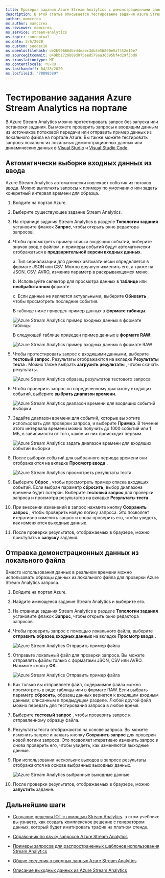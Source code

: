 ```yaml
---
title: Проверка задания Azure Stream Analytics с демонстрационными данными
description: В этой статье описывается тестирование задания Azure Stream Analytics, примера входных данных и отправка демонстрационных данных на портале Azure.
author: mamccrea
ms.author: mamccrea
ms.reviewer: mamccrea
ms.service: stream-analytics
ms.topic: conceptual
ms.date: 3/6/2020
ms.custom: seodec18
ms.openlocfilehash: de2b99666dbed4eaec3db3e56800e9a7352e10e7
ms.sourcegitcommit: 849bb1729b89d075eed579aa36395bf4d29f3bd9
ms.translationtype: MT
ms.contentlocale: ru-RU
ms.lasthandoff: 04/28/2020
ms.locfileid: "78898389"
---
```

# <a name="test-an-azure-stream-analytics-job-in-the-portal"></a>Тестирование задания Azure Stream Analytics на портале

В Azure Stream Analytics можно протестировать запрос без запуска или остановки задания. Вы можете проверить запросы к входящим данным из источников потоковой передачи или отправить пример данных из локального файла на портале Azure. Вы также можете тестировать запросы локально из локальных демонстрационных данных или динамических данных в [Visual Studio](stream-analytics-live-data-local-testing.md) и [Visual Studio Code](visual-studio-code-local-run-live-input.md).

## <a name="automatically-sample-incoming-data-from-input"></a>Автоматически выборке входных данных из ввода

Azure Stream Analytics автоматически извлекает события из потоков ввода. Можно выполнять запросы к примеру по умолчанию или задать конкретный интервал времени для образца.

1. Войдите на портал Azure.

2. Выберите существующее задание Stream Analytics.

3. На странице задания Stream Analytics в разделе **Топологии задания** установите флажок **Запрос**, чтобы открыть окно редактора запросов. 

4. Чтобы просмотреть пример списка входящих событий, выберите значок вход с файлом, и примеры событий будут автоматически отображаться в **предварительной версии входных данных**.

   a. Тип сериализации для данных автоматически определяется в формате JSON или CSV. Можно вручную изменить его, а также на JSON, CSV, AVRO, изменив параметр в раскрывающемся меню.
    
   b. Используйте селектор для просмотра данных в **таблице** или **необработанном** формате.
    
   c. Если данные не являются актуальными, выберите **Обновить** , чтобы просмотреть последние события.

   В таблице ниже приведен пример данных в **формате таблицы**.

   ![Azure Stream Analytics пример входных данных в формате таблицы](./media/stream-analytics-test-query/asa-sample-table.png)

   В следующей таблице приведен пример данных в **формате RAW**:

   ![Azure Stream Analytics пример входных данных в формате RAW](./media/stream-analytics-test-query/asa-sample-raw.png)

5. Чтобы протестировать запрос с входящими данными, выберите **тестовый запрос**. Результаты отображаются на вкладке **Результаты теста** . Можно также выбрать **загрузить результаты** , чтобы скачать результаты.

   ![Azure Stream Analytics образец результатов тестового запроса](./media/stream-analytics-test-query/asa-test-query.png)

6. Чтобы проверить запрос по определенному диапазону входящих событий, выберите **выбрать диапазон времени**.
   
   ![Azure Stream Analytics диапазон времени для входящих событий выборки](./media/stream-analytics-test-query/asa-select-time-range.png)

7. Задайте диапазон времени для событий, которые вы хотите использовать для проверки запроса, и выберите **Пример**. В течение этого интервала времени можно получить до 1000 событий или 1 МБ, в зависимости от того, какое из них происходит первым.

   ![Azure Stream Analytics задать диапазон времени для входящих событий выборки](./media/stream-analytics-test-query/asa-set-time-range.png)

8. После выборки событий для выбранного периода времени они отображаются на вкладке **Просмотр ввода** .

   ![Azure Stream Analytics просмотреть результаты теста](./media/stream-analytics-test-query/asa-view-test-results.png)

9. Выберите **Сброс** , чтобы просмотреть пример списка входящих событий. Если выбран параметр **сбросить**, выбор диапазона времени будет потерян. Выберите **тестовый запрос** для проверки запроса и просмотра результатов на вкладке **Результаты теста** .

10. При внесении изменений в запрос нажмите кнопку **Сохранить запрос** , чтобы проверить новую логику запроса. Это позволяет итеративно изменить запрос и снова проверить его, чтобы увидеть, как изменяются выходные данные.

11. После проверки результатов, отображаемых в браузере, можно приступать к **запуску** задания.

## <a name="upload-sample-data-from-a-local-file"></a>Отправка демонстрационных данных из локального файла

Вместо использования данных в реальном времени можно использовать образцы данных из локального файла для проверки Azure Stream Analytics запроса.

1. Войдите на портал Azure.
   
2. Найдите имеющееся задание Stream Analytics и выберите его.

3. На странице задания Stream Analytics в разделе **Топологии задания** установите флажок **Запрос**, чтобы открыть окно редактора запросов.

4. Чтобы проверить запрос с помощью локального файла, выберите **отправить образец входных данных** на вкладке **Просмотр ввода** . 

   ![Azure Stream Analytics Отправить пример файла](./media/stream-analytics-test-query/asa-upload-sample-file.png)

5. Отправьте локальный файл для проверки запроса. Вы можете отправлять файлы только с форматами JSON, CSV или AVRO. Нажмите кнопку **OK**.

   ![Azure Stream Analytics Отправить пример файла](./media/stream-analytics-test-query/asa-upload-sample-json-file.png)

6. Как только вы отправляете файл, содержимое файла можно просмотреть в виде таблицы или в формате RAW. Если выбрать параметр **сбросить**, образец данных вернется к входящим входным данным, описанным в предыдущем разделе. Любой другой файл можно передать для тестирования запроса в любое время.

7. Выберите **тестовый запрос** , чтобы проверить запрос к отправленному образцу файла.

8. Результаты теста отображаются на основе запроса. Вы можете изменить запрос и нажать кнопку **Сохранить запрос** для проверки новой логики запроса. Это позволяет итеративно изменить запрос и снова проверить его, чтобы увидеть, как изменяются выходные данные.

9. При использовании нескольких выходов в запросе результаты отображаются на основе выбранных выходных данных. 

   ![Azure Stream Analytics выбранные выходные данные](./media/stream-analytics-test-query/asa-sample-test-selected-output.png)

10. После проверки результатов, отображаемых в браузере, можно **запустить** задание.

## <a name="next-steps"></a>Дальнейшие шаги
* [Создание решения IOT с помощью Stream Analytics](https://docs.microsoft.com/azure/stream-analytics/stream-analytics-build-an-iot-solution-using-stream-analytics). в этом учебнике вы узнаете, как создать комплексное решение с генератором данных, который будет имитировать трафик на платном стенде.

* [Справочник по языку запросов Azure Stream Analytics](https://docs.microsoft.com/stream-analytics-query/stream-analytics-query-language-reference)

* [Примеры запросов для распространенных шаблонов использования Stream Analytics](stream-analytics-stream-analytics-query-patterns.md)

* [Общие сведения о входных данных Azure Stream Analytics](stream-analytics-add-inputs.md)

* [Описание выходных данных из Azure Stream Analytics](stream-analytics-define-outputs.md)
